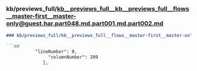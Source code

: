 ### kb/previews_full/kb__previews_full__kb__previews_full__flows__master-first__master-only@guest.har.part048.md.part001.md.part002.md

```md
### kb/previews_full/kb__previews_full__flows__master-first__master-only@guest.har.part048.md.part001.md (part 002)

```md
           "lineNumber": 0,
                "columnNumber": 209
              },
            
```

```

```
